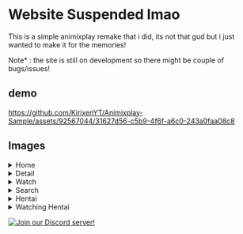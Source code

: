 # Website Suspended lmao

This is a simple animixplay remake that i did, its not that gud but i just wanted to make it for the memories!

Note* : 
the site is still on development so there might be couple of bugs/issues!

## demo
https://github.com/KirixenYT/Animixplay-Sample/assets/92567044/31627d56-c5b9-4f6f-a6c0-243a0faa08c8

## Images

<details>
<summary>Home</summary>
<p align="center">
  <img src="./imagesreadme/home.png" alt="Homepage" width="80%">
</p>
</details>

<details>
<summary>Detail</summary>
<p align="center">
  <img src="./imagesreadme/detail.png" alt="list" width="80%">
</p>
</details>

<details>
<summary>Watch</summary>
<p align="center">
  <img src="./imagesreadme/watch.png" alt="season" width="80%">
</p>
</details>

<details>
<summary>Search</summary>
<p align="center">
  <img src="./imagesreadme/search.png" alt="season" width="80%">
</p>
</details>

<details>
<summary>Hentai</summary>
<p align="center">
  <img src="./imagesreadme/hentai.png" alt="season" width="80%">
</p>
</details>

<details>
<summary>Watching Hentai</summary>
<p align="center">
  <img src="./imagesreadme/hentaiwatch.png" alt="season" width="80%">
</p>
</details>

[![Join our Discord server!](https://invidget.switchblade.xyz/BgTWqFnEss)](https://discord.gg/BgTWqFnEss)

